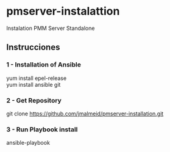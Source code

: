 # pmserver-instalattion
Instalation PMM Server Standalone

## Instrucciones

### 1 - Installation of Ansible
 yum install epel-release <br/>
 yum install ansible git <br/>

### 2 - Get Repository
 git clone https://github.com/jmalmeid/pmserver-installation.git <br/>

### 3 - Run Playbook install
ansible-playbook <br/>
